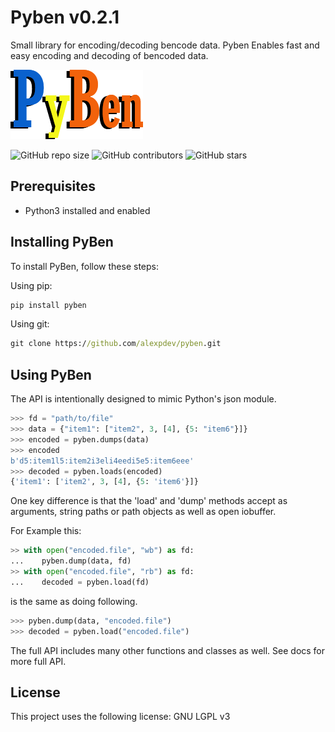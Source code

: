 # Pyben v0.2.1

Small library for encoding/decoding bencode data.
Pyben Enables fast and easy encoding and decoding of bencoded data.

![PyBen](./assets/pyben.png)

![GitHub repo size](https://img.shields.io/github/repo-size/alexpdev/pyben)
![GitHub contributors](https://img.shields.io/github/license/alexpdev/pyben)
![GitHub stars](https://img.shields.io/badge/rating-99-green)

## Prerequisites

* Python3 installed and enabled

## Installing PyBen

To install PyBen, follow these steps:

Using pip:

```bash
pip install pyben
```

Using git:

```cmd
git clone https://github.com/alexpdev/pyben.git
```

## Using PyBen

The API is intentionally designed to mimic Python's json module.

```python
>>> fd = "path/to/file"
>>> data = {"item1": ["item2", 3, [4], {5: "item6"}]}
>>> encoded = pyben.dumps(data)
>>> encoded
b'd5:item1l5:item2i3eli4eedi5e5:item6eee'
>>> decoded = pyben.loads(encoded)
{'item1': ['item2', 3, [4], {5: 'item6'}]}
```

One key difference is that the 'load' and 'dump' methods accept as arguments,
string paths or path objects as well as open iobuffer.

For Example this:

```python
>> with open("encoded.file", "wb") as fd:
...    pyben.dump(data, fd)
>> with open("encoded.file", "rb") as fd:
...    decoded = pyben.load(fd)
```

is the same as doing following.

```python
>>> pyben.dump(data, "encoded.file")
>>> decoded = pyben.load("encoded.file")
```

The full API includes many other functions and classes as well.
See docs for more full API.

## License

This project uses the following license: GNU LGPL v3
